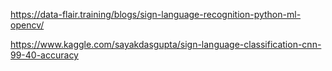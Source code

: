 https://data-flair.training/blogs/sign-language-recognition-python-ml-opencv/

https://www.kaggle.com/sayakdasgupta/sign-language-classification-cnn-99-40-accuracy
